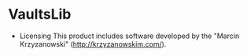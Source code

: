# VaultsLib

- Licensing
This product includes software developed by the "Marcin Krzyzanowski" (http://krzyzanowskim.com/).
